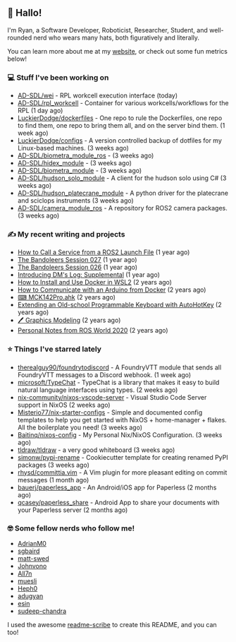 ## 👋 Hallo!

I'm Ryan, a Software Developer, Roboticist, Researcher, Student, and well-rounded nerd who wears many hats, both figuratively and literally.

You can learn more about me at my [website](https://ryandlewis.dev), or check out some fun metrics below!

### 💻 Stuff I've been working on

- [AD-SDL/wei](https://github.com/AD-SDL/wei) - RPL workcell execution interface (today)
- [AD-SDL/rpl_workcell](https://github.com/AD-SDL/rpl_workcell) - Container for various workcells/workflows for the RPL (1 day ago)
- [LuckierDodge/dockerfiles](https://github.com/LuckierDodge/dockerfiles) - One repo to rule the Dockerfiles, one repo to find them, one repo to bring them all, and on the server bind them. (1 week ago)
- [LuckierDodge/configs](https://github.com/LuckierDodge/configs) - A version controlled backup of dotfiles for my Linux-based machines. (3 weeks ago)
- [AD-SDL/biometra_module_ros](https://github.com/AD-SDL/biometra_module_ros) -  (3 weeks ago)
- [AD-SDL/hidex_module](https://github.com/AD-SDL/hidex_module) -  (3 weeks ago)
- [AD-SDL/biometra_module](https://github.com/AD-SDL/biometra_module) -  (3 weeks ago)
- [AD-SDL/hudson_solo_module](https://github.com/AD-SDL/hudson_solo_module) - A client for the hudson solo using C# (3 weeks ago)
- [AD-SDL/hudson_platecrane_module](https://github.com/AD-SDL/hudson_platecrane_module) - A python driver for the platecrane and sciclops instruments (3 weeks ago)
- [AD-SDL/camera_module_ros](https://github.com/AD-SDL/camera_module_ros) - A repository for ROS2 camera packages. (3 weeks ago)

### ✍ My recent writing and projects

- [How to Call a Service from a ROS2 Launch File](https://ryandlewis.dev/posts/callserviceinros2launch/) (1 year ago)
- [The Bandoleers Session 027](https://ryandlewis.dev/posts/ttrpg/thebandoleers027/) (1 year ago)
- [The Bandoleers Session 026](https://ryandlewis.dev/posts/ttrpg/thebandoleers026/) (1 year ago)
- [Introducing DM&#39;s Log: Supplemental](https://ryandlewis.dev/posts/ttrpg/introducingdmslog/) (1 year ago)
- [How to Install and Use Docker in WSL2](https://ryandlewis.dev/posts/howtowsldocker/) (2 years ago)
- [How to Communicate with an Arduino from Docker](https://ryandlewis.dev/posts/howtoarduinodocker/) (2 years ago)
- [⌨ MCK142Pro.ahk](https://ryandlewis.dev/projects/mck142pro/) (2 years ago)
- [Extending an Old-school Programmable Keyboard with AutoHotKey](https://ryandlewis.dev/posts/mck142pro/) (2 years ago)
- [🖊 Graphics Modeling](https://ryandlewis.dev/projects/graphics/) (2 years ago)
- [Personal Notes from ROS World 2020](https://ryandlewis.dev/posts/rosworld2020/) (2 years ago)

### ⭐ Things I've starred lately

- [therealguy90/foundrytodiscord](https://github.com/therealguy90/foundrytodiscord) - A FoundryVTT module that sends all FoundryVTT messages to a Discord webhook. (1 week ago)
- [microsoft/TypeChat](https://github.com/microsoft/TypeChat) - TypeChat is a library that makes it easy to build natural language interfaces using types. (2 weeks ago)
- [nix-community/nixos-vscode-server](https://github.com/nix-community/nixos-vscode-server) - Visual Studio Code Server support in NixOS (2 weeks ago)
- [Misterio77/nix-starter-configs](https://github.com/Misterio77/nix-starter-configs) - Simple and documented config templates to help you get started with NixOS &#43; home-manager &#43; flakes. All the boilerplate you need! (3 weeks ago)
- [Baitinq/nixos-config](https://github.com/Baitinq/nixos-config) - My Personal Nix/NixOS Configuration. (3 weeks ago)
- [tldraw/tldraw](https://github.com/tldraw/tldraw) - a very good whiteboard (3 weeks ago)
- [simonw/pypi-rename](https://github.com/simonw/pypi-rename) - Cookiecutter template for creating renamed PyPI packages (3 weeks ago)
- [rhysd/committia.vim](https://github.com/rhysd/committia.vim) - A Vim plugin for more pleasant editing on commit messages (1 month ago)
- [bauerj/paperless_app](https://github.com/bauerj/paperless_app) - An Android/iOS app for Paperless (2 months ago)
- [qcasey/paperless_share](https://github.com/qcasey/paperless_share) - Android App to share your documents with your Paperless server (2 months ago)

### 🤓 Some fellow nerds who follow me!

- [AdrianM0](https://github.com/AdrianM0)
- [sgbaird](https://github.com/sgbaird)
- [matt-swed](https://github.com/matt-swed)
- [Johnvono](https://github.com/Johnvono)
- [All7n](https://github.com/All7n)
- [muesli](https://github.com/muesli)
- [Heph0](https://github.com/Heph0)
- [adugyan](https://github.com/adugyan)
- [esin](https://github.com/esin)
- [sudeep-chandra](https://github.com/sudeep-chandra)

I used the awesome [readme-scribe](https://github.com/muesli/readme-scribe) to create this README, and you can too!
